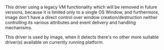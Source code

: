 This driver using a legacy VM functionality which will be removed in future versions,because it is limited only to a single OS Window, and furthermore, image don't have a direct control over window creation/destruction neither controlling its various attributes and event delivery and handling mechanisms.This driver is used by image, when it detects there's no other more suitable driver(s) available on currently running platform.
